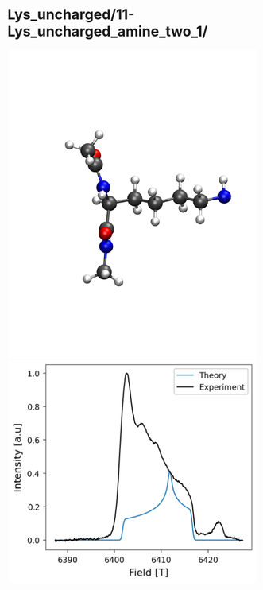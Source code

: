 Lys_uncharged/11-Lys_uncharged_amine_two_1/
===========================================

<div align="center">
  <img src="./opt.png"  width="500">
</div>


<div align="center">
  <img src="./field_intensity.png"  width="500">
</div>
